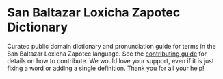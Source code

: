 
# San Baltazar Loxicha Zapotec Dictionary

Curated public domain dictionary and pronunciation guide for terms in the San Baltazar Loxicha Zapotec language. See the [contributing guide](https://github.com/drumworkteam/term/blob/make/.github/contributing.md) for details on how to contribute. We would love your support, even if it is just fixing a word or adding a single definition. Thank you for all your help!